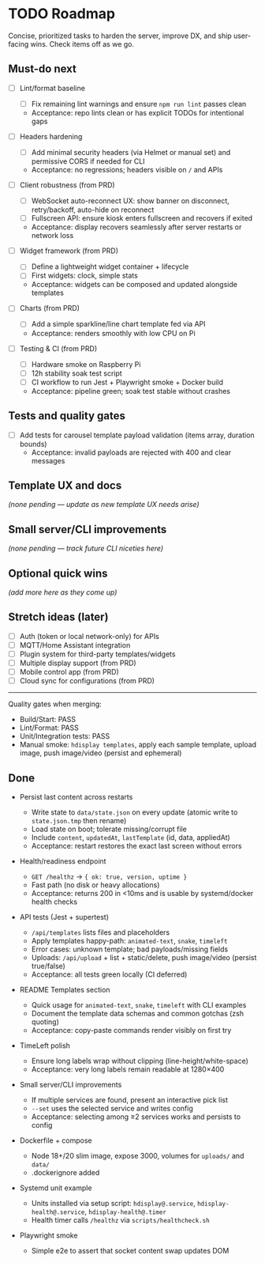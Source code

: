# TODO Roadmap

Concise, prioritized tasks to harden the server, improve DX, and ship user-facing wins. Check items off as we go.

## Must-do next

- [ ] Lint/format baseline
  - [ ] Fix remaining lint warnings and ensure `npm run lint` passes clean
  - Acceptance: repo lints clean or has explicit TODOs for intentional gaps

- [ ] Headers hardening
  - [ ] Add minimal security headers (via Helmet or manual set) and permissive CORS if needed for CLI
  - Acceptance: no regressions; headers visible on `/` and APIs

- [ ] Client robustness (from PRD)
  - [ ] WebSocket auto-reconnect UX: show banner on disconnect, retry/backoff, auto-hide on reconnect
  - [ ] Fullscreen API: ensure kiosk enters fullscreen and recovers if exited
  - Acceptance: display recovers seamlessly after server restarts or network loss

- [ ] Widget framework (from PRD)
  - [ ] Define a lightweight widget container + lifecycle
  - [ ] First widgets: clock, simple stats
  - Acceptance: widgets can be composed and updated alongside templates

- [ ] Charts (from PRD)
  - [ ] Add a simple sparkline/line chart template fed via API
  - Acceptance: renders smoothly with low CPU on Pi

- [ ] Testing & CI (from PRD)
  - [ ] Hardware smoke on Raspberry Pi
  - [ ] 12h stability soak test script
  - [ ] CI workflow to run Jest + Playwright smoke + Docker build
  - Acceptance: pipeline green; soak test stable without crashes

## Tests and quality gates

- [ ] Add tests for carousel template payload validation (items array, duration bounds)
  - Acceptance: invalid payloads are rejected with 400 and clear messages

## Template UX and docs

_(none pending — update as new template UX needs arise)_

## Small server/CLI improvements

_(none pending — track future CLI niceties here)_

## Optional quick wins

_(add more here as they come up)_

## Stretch ideas (later)

- [ ] Auth (token or local network-only) for APIs
- [ ] MQTT/Home Assistant integration
- [ ] Plugin system for third-party templates/widgets
- [ ] Multiple display support (from PRD)
- [ ] Mobile control app (from PRD)
- [ ] Cloud sync for configurations (from PRD)

---

Quality gates when merging:
- Build/Start: PASS
- Lint/Format: PASS
- Unit/Integration tests: PASS
- Manual smoke: `hdisplay templates`, apply each sample template, upload image, push image/video (persist and ephemeral)

## Done

- Persist last content across restarts
  - Write state to `data/state.json` on every update (atomic write to `state.json.tmp` then rename)
  - Load state on boot; tolerate missing/corrupt file
  - Include `content`, `updatedAt`, `lastTemplate` (id, data, appliedAt)
  - Acceptance: restart restores the exact last screen without errors

- Health/readiness endpoint
  - `GET /healthz` -> `{ ok: true, version, uptime }`
  - Fast path (no disk or heavy allocations)
  - Acceptance: returns 200 in <10ms and is usable by systemd/docker health checks

- API tests (Jest + supertest)
  - `/api/templates` lists files and placeholders
  - Apply templates happy-path: `animated-text`, `snake`, `timeleft`
  - Error cases: unknown template; bad payloads/missing fields
  - Uploads: `/api/upload` + list + static/delete, push image/video (persist true/false)
  - Acceptance: all tests green locally (CI deferred)

- README Templates section
  - Quick usage for `animated-text`, `snake`, `timeleft` with CLI examples
  - Document the template data schemas and common gotchas (zsh quoting)
  - Acceptance: copy-paste commands render visibly on first try

- TimeLeft polish
  - Ensure long labels wrap without clipping (line-height/white-space)
  - Acceptance: very long labels remain readable at 1280×400

- Small server/CLI improvements
  - If multiple services are found, present an interactive pick list
  - `--set` uses the selected service and writes config
  - Acceptance: selecting among ≥2 services works and persists to config

- Dockerfile + compose
  - Node 18+/20 slim image, expose 3000, volumes for `uploads/` and `data/`
  - .dockerignore added

- Systemd unit example
  - Units installed via setup script: `hdisplay@.service`, `hdisplay-health@.service`, `hdisplay-health@.timer`
  - Health timer calls `/healthz` via `scripts/healthcheck.sh`

- Playwright smoke
  - Simple e2e to assert that socket content swap updates DOM
